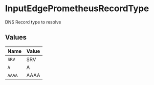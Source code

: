 # InputEdgePrometheusRecordType

DNS Record type to resolve


## Values

| Name   | Value  |
| ------ | ------ |
| `SRV`  | SRV    |
| `A`    | A      |
| `AAAA` | AAAA   |